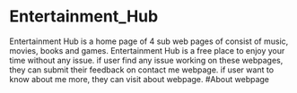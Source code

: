 # Entertainment_Hub
Entertainment Hub is a home page of 4 sub web pages of consist of music, movies, books and games. Entertainment Hub is a free place to enjoy your time without any issue. if user find any issue working on these webpages, they can submit their feedback on contact me webpage. if user want to know about me more, they can visit about webpage.
#About webpage
